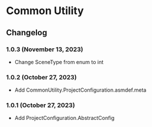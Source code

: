 # Common Utility

## Changelog

### 1.0.3 (November 13, 2023)
+ Change SceneType from enum to int

### 1.0.2 (October 27, 2023)
+ Add CommonUtility.ProjectConfiguration.asmdef.meta

### 1.0.1 (October 27, 2023)
+ Add ProjectConfiguration.AbstractConfig